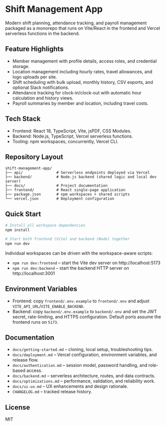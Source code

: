 # Shift Management App

Modern shift planning, attendance tracking, and payroll management packaged as a
monorepo that runs on Vite/React in the frontend and Vercel serverless
functions in the backend.

## Feature Highlights

- Member management with profile details, access roles, and credential storage.
- Location management including hourly rates, travel allowances, and logo
  uploads per site.
- Shift scheduling with bulk upload, monthly history, CSV exports, and optional
  Slack notifications.
- Attendance tracking for clock-in/clock-out with automatic hour calculation and
  history views.
- Payroll summaries by member and location, including travel costs.

## Tech Stack

- Frontend: React 18, TypeScript, Vite, jsPDF, CSS Modules.
- Backend: Node.js, TypeScript, Vercel serverless functions.
- Tooling: npm workspaces, concurrently, Vercel CLI.

## Repository Layout

```text
shift-management-app/
├── api/               # Serverless endpoints deployed via Vercel
├── backend/           # Node.js backend (shared logic and local dev server)
├── docs/              # Project documentation
├── frontend/          # React single-page application
├── package.json       # npm workspaces + shared scripts
└── vercel.json        # Deployment configuration
```

## Quick Start

```bash
# Install all workspace dependencies
npm install

# Start both frontend (Vite) and backend (Node) together
npm run dev
```

Individual workspaces can be driven with the workspace-aware scripts:

- `npm run dev:frontend` – start the Vite dev server on http://localhost:5173
- `npm run dev:backend` – start the backend HTTP server on http://localhost:3001

## Environment Variables

- Frontend: copy `frontend/.env.example` to `frontend/.env` and adjust
  `VITE_API_URL`/`VITE_ENABLE_BACKEND`.
- Backend: copy `backend/.env.example` to `backend/.env` and set the JWT secret,
  rate-limiting, and HTTPS configuration. Default ports assume the frontend runs
  on `5173`.

## Documentation

- `docs/getting-started.md` – cloning, local setup, troubleshooting tips.
- `docs/deployment.md` – Vercel configuration, environment variables, and
  release flow.
- `docs/authentication.md` – session model, password handling, and role-based
  access.
- `docs/backend.md` – serverless architecture, routes, and data contracts.
- `docs/optimizations.md` – performance, validation, and reliability work.
- `docs/ui-ux.md` – UX enhancements and design rationale.
- `CHANGELOG.md` – tracked release history.

## License

MIT
